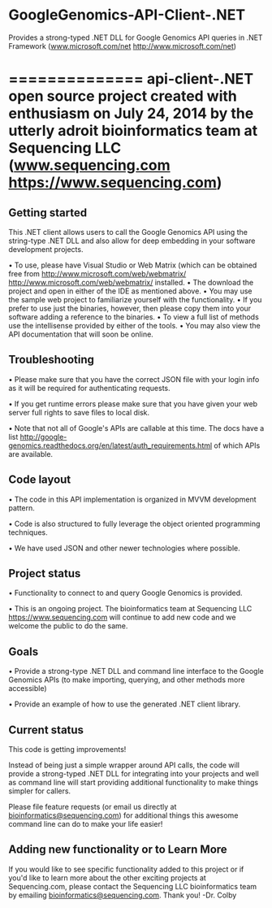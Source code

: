 GoogleGenomics-API-Client-.NET
==============================

Provides a strong-typed .NET DLL for Google Genomics API queries in .NET Framework (www.microsoft.com/net <http://www.microsoft.com/net>)

==============
api-client-.NET open source project created with enthusiasm on July 24, 2014 by the 
utterly adroit bioinformatics team at Sequencing LLC (www.sequencing.com <https://www.sequencing.com>)
==============

Getting started
---------------

This .NET client allows users to call the Google Genomics API using the string-type .NET DLL 
and also allow for deep embedding in your software development projects.

•	To use, please have Visual Studio or Web Matrix (which can be obtained free from 
http://www.microsoft.com/web/webmatrix/ <http://www.microsoft.com/web/webmatrix/> installed.
•	The download the project and open in either of the IDE as mentioned above.
•	You may use the sample web project to familiarize yourself with the functionality.
•	If you prefer to use just the binaries, however, then please copy them into your software 
adding a reference to the binaries.
•	To view a full list of methods use the intellisense provided by either of the tools.
•	You may also view the API documentation that will soon be online.

Troubleshooting
---------------
    
•	Please make sure that you have the correct JSON file with your login info as it 
will be required for authenticating requests.

•	If you get runtime errors please make sure that you have given your web server 
full rights to save files to local disk.

•	Note that not all of Google's APIs are callable at this time. The docs have a list 
<http://google-genomics.readthedocs.org/en/latest/auth_requirements.html> of which APIs are available.


Code layout
---------------

•	The code in this API implementation is organized in MVVM development pattern.

•	Code is also structured to fully leverage the object oriented programming techniques.

•	We have used JSON and other newer technologies where possible.

Project status
---------------

•	Functionality to connect to and query Google Genomics is provided.

•	This is an ongoing project. The bioinformatics team at Sequencing LLC <https://www.sequencing.com> 
will continue to add new code and we welcome the public to do the same.

Goals
---------------

•	Provide a strong-type .NET DLL and command line interface to the Google Genomics APIs 
(to make importing, querying, and other methods more accessible)

•	Provide an example of how to use the generated .NET client library.

Current status
---------------

This code is getting improvements!

Instead of being just a simple wrapper around API calls, the code will provide a strong-typed .NET DLL 
for integrating into your projects and well as command line will start providing additional functionality 
to make things simpler for callers. 

Please file feature requests (or email us directly at bioinformatics@sequencing.com) for additional things 
this awesome command line can do to make your life easier!

Adding new functionality or to Learn More
---------------

If you would like to see specific functionality added to this project or if you'd like to learn more 
about the other exciting projects at Sequencing.com, please contact the Sequencing LLC bioinformatics team 
by emailing bioinformatics@sequencing.com. Thank you! -Dr. Colby
